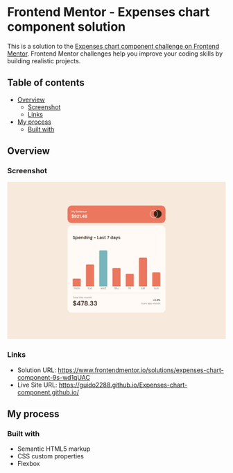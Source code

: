 # Frontend Mentor - Expenses chart component solution

This is a solution to the [Expenses chart component challenge on Frontend Mentor](https://www.frontendmentor.io/challenges/expenses-chart-component-e7yJBUdjwt). Frontend Mentor challenges help you improve your coding skills by building realistic projects. 

## Table of contents

- [Overview](#overview)
  - [Screenshot](#screenshot)
  - [Links](#links)
- [My process](#my-process)
  - [Built with](#built-with)


## Overview


### Screenshot

![](images/Print.jpg)


### Links

- Solution URL: https://www.frontendmentor.io/solutions/expenses-chart-component-9s-wd1qUAC
- Live Site URL: https://guido2288.github.io/Expenses-chart-component.github.io/

## My process

### Built with

- Semantic HTML5 markup
- CSS custom properties
- Flexbox
